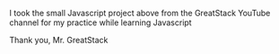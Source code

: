 I took the small Javascript project above from the GreatStack YouTube channel for my practice while learning Javascript

Thank you, Mr. GreatStack
